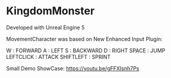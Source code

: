 # KingdomMonster

Developed with Unreal Engine 5

MovementCharacter was based on New Enhanced Input Plugin:

W : FORWARD
A : LEFT
S : BACKWARD
D : RIGHT
SPACE : JUMP
LEFTCLICK : ATTACK
SHIFTLEFT : SPRINT

Small Demo ShowCase:
https://youtu.be/gFFXIsnh7Ps

